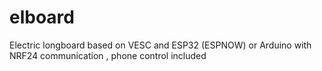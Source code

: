 # elboard
Electric longboard based on VESC and ESP32 (ESPNOW) or Arduino with NRF24 communication , phone control included
